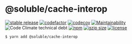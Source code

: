# @soluble/cache-interop

[![stable release](https://img.shields.io/npm/v/@soluble/cache-interop.svg)](https://npm.im/@soluble/cache-interop)
[![codefactor](https://www.codefactor.io/repository/github/soluble-io/cache-interop/badge)](https://www.codefactor.io/repository/github/soluble-io/cache-interop)
[![codecov](https://codecov.io/gh/soluble-io/cache-interop/branch/main/graph/badge.svg)](https://codecov.io/gh/soluble-io/cache-interop)
[![Maintainability](https://api.codeclimate.com/v1/badges/115e70b4ecf997e2185c/maintainability)](https://codeclimate.com/github/soluble-io/cache-interop/maintainability)
![Code Climate technical debt](https://img.shields.io/codeclimate/tech-debt/soluble-io/cache-interop)
[![npm](https://img.shields.io/npm/dt/@soluble/cache-interop)](https://www.npmjs.com/package/@soluble/cache-interop)
[![gzip size](https://badgen.net/bundlephobia/minzip/@soluble/cache-interop)](https://bundlephobia.com/result?p=@soluble/cache-interop)
[![license](https://img.shields.io/npm/l/@soluble/cache-interop)](https://github.com/soluble-io/cache-interop/blob/main/LICENSE)

```
$ yarn add @soluble/cache-interop
```
